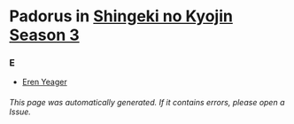 # Padorus in [Shingeki no Kyojin Season 3](https://myanimelist.net/anime/35760/Shingeki_no_Kyojin_Season_3)

### E
* [Eren Yeager](https://github.com/shadow578/Project-Padoru/blob/master/table-of-contents/characters/ErenYeager.md)

###### This page was automatically generated. If it contains errors, please open a Issue.

